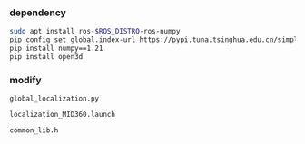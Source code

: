 ### dependency

```sh
sudo apt install ros-$ROS_DISTRO-ros-numpy
pip config set global.index-url https://pypi.tuna.tsinghua.edu.cn/simple
pip install numpy==1.21
pip install open3d
```

### modify

`global_localization.py`

`localization_MID360.launch`

`common_lib.h`